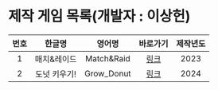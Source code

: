 # 제작 게임 목록(개발자 : 이상헌)

|번호|한글명|영어명|바로가기|제작년도|
|:----:|:----:|:-----:|:-----:|:----:|
|1|매치&레이드|Match&Raid|[링크](j0462.github.io/MatchRaid)|2023|
|2|도넛 키우기!|Grow_Donut|[링크](j0462.github.io/Growdonut)|2024|
